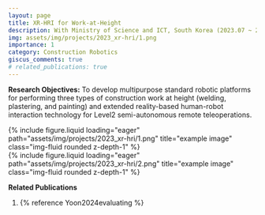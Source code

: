 ```yaml
---
layout: page
title: XR-HRI for Work-at-Height
description: With Ministry of Science and ICT, South Korea (2023.07 ~ 2023.12)
img: assets/img/projects/2023_xr-hri/1.png
importance: 1
category: Construction Robotics
giscus_comments: true
# related_publications: true
---
```


**Research Objectives:** To develop multipurpose standard robotic platforms for performing three types of construction work at height (welding, plastering, and painting) and extended reality-based human-robot interaction technology for Level2 semi-autonomous remote teleoperations.

<div class="col-sm mt-3 mt-md-0">
    {% include figure.liquid loading="eager" path="assets/img/projects/2023_xr-hri/1.png" title="example image" class="img-fluid rounded z-depth-1" %}
</div>
<div class="col-sm mt-3 mt-md-0">
    {% include figure.liquid loading="eager" path="assets/img/projects/2023_xr-hri/2.png" title="example image" class="img-fluid rounded z-depth-1" %}
</div>

**Related Publications**

1. {% reference Yoon2024evaluating %}